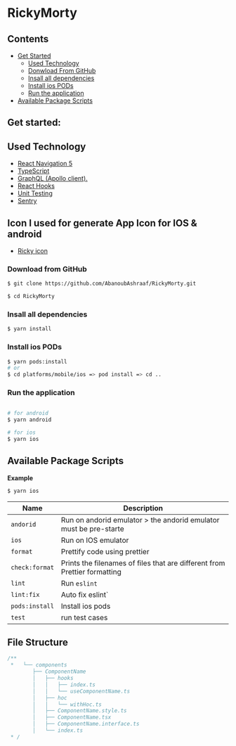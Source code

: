 # RickyMorty

## Contents

- [Get Started](#-get-started)
  - [Used Technology](#-Used-Technology)
  - [Donwload From GitHub](#-download-from-bitbucket)
  - [Insall all dependencies](#-insall-all-dependencies)
  - [Install ios PODs](#-Install-ios-PODs)
  - [Run the application](#-Run-the-application)
- [Available Package Scripts](#-Available-Package-Scripts)


## Get started:

## Used Technology

- [React Navigation 5](https://reactnavigation.org/)
- [TypeScript](https://reactnative.dev/docs/typescript)
- [GraphQL (Apollo client).](https://www.apollographql.com/docs/react/)
- [React Hooks](https://reactjs.org/docs/hooks-overview.html)
- [Unit Testing](https://reactnative.dev/docs/testing-overview)
- [Sentry](https://docs.sentry.io/platforms/react-native/)

## Icon I used for generate App Icon for IOS & android  

- [Ricky icon](https://cdn.domestika.org/c_fill,dpr_1.0,h_1200,t_base_params.format_jpg,w_1200/v1546529981/project-covers/000/458/388/458388-original.jpg?1546529981)

### Download from GitHub

```bash
$ git clone https://github.com/AbanoubAshraaf/RickyMorty.git
```

```bash
$ cd RickyMorty
```

### Insall all dependencies

```bash
$ yarn install
```

### Install ios PODs

```bash
$ yarn pods:install
# or
$ cd platforms/mobile/ios => pod install => cd ..
```

### Run the application

```bash

# for android
$ yarn android

# for ios
$ yarn ios

``` 

## Available Package Scripts

**Example**

```bash
$ yarn ios
```

| Name           | Description                                                                                                                                                      |
| -------------- | ---------------------------------------------------------------------------------------------------------------------------------------------------------------- |
| `andorid`      | Run on andorid emulator > the andorid emulator must be pre-starte                                                                                                |
| `ios`          | Run on IOS emulator                                                                                                                                              |
| `format`       | Prettify code using prettier                                                                                                                                     |
| `check:format` | Prints the filenames of files that are different from Prettier formatting                                                                                        |
| `lint`         | Run `eslint`                                                                                                                                                     |
| `lint:fix`     | Auto fix eslint`                                                                                                                                                 |
| `pods:install` | Install ios pods                                                                                                                                                 |
| `test` | run test cases                                                                                                                                                 |


## File Structure

```ts
/**
 *   └── components
        ├── ComponentName
        │   ├── hooks
        │   │   ├── index.ts
        │   │   └── useComponentName.ts
        │   ├── hoc
        │   │   └── withHoc.ts
        │   ├── ComponentName.style.ts
        │   ├── ComponentName.tsx
        │   ├── ComponentName.interface.ts
        │   └── index.ts
 * /
```

